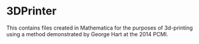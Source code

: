 # 3DPrinter

This contains files created in Mathematica for the purposes of 3d-printing using a method demonstrated by George Hart
at the 2014 PCMI.  
